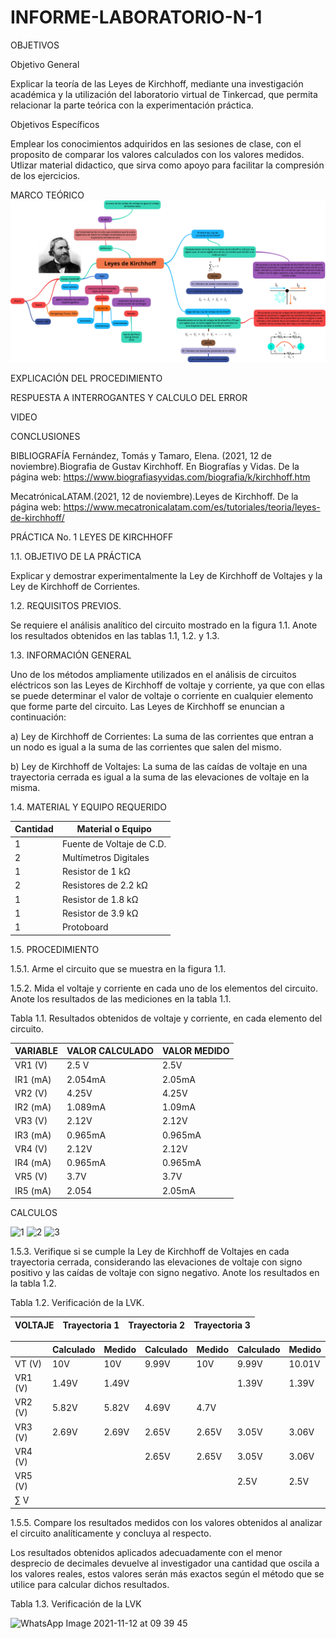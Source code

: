 # INFORME-LABORATORIO-N-1
OBJETIVOS

Objetivo General

Explicar la teoría de las Leyes de Kirchhoff, mediante una investigación académica y la utilización del laboratorio virtual de Tinkercad, que permita 
relacionar la parte teórica con la experimentación práctica.


Objetivos Específicos

Emplear los conocimientos adquiridos en las sesiones de clase, con el proposito de comparar los valores calculados con los valores medidos.
Utlizar material didactico, que sirva como apoyo para facilitar la compresión de los ejercicios. 


MARCO TEÓRICO
![](https://github.com/BENLLAMIN69/INFORME-LABORATORIO-N-1/blob/main/Ima/png%20(1).png)

EXPLICACIÓN DEL PROCEDIMIENTO

RESPUESTA A INTERROGANTES Y CALCULO DEL ERROR

VIDEO

CONCLUSIONES

BIBLIOGRAFÍA
Fernández, Tomás y Tamaro, Elena. (2021, 12 de noviembre).Biografia de Gustav Kirchhoff. En Biografías y Vidas. De la página web: https://www.biografiasyvidas.com/biografia/k/kirchhoff.htm

MecatrónicaLATAM.(2021, 12 de noviembre).Leyes de Kirchhoff. De la página web: https://www.mecatronicalatam.com/es/tutoriales/teoria/leyes-de-kirchhoff/

PRÁCTICA No. 1 LEYES DE KIRCHHOFF

1.1. OBJETIVO DE LA PRÁCTICA

Explicar y demostrar experimentalmente la Ley de Kirchhoff de Voltajes y la Ley de
Kirchhoff de Corrientes.

1.2. REQUISITOS PREVIOS.

Se requiere el análisis analítico del circuito mostrado en la figura 1.1. Anote los resultados
obtenidos en las tablas 1.1, 1.2. y 1.3.

1.3. INFORMACIÓN GENERAL

Uno de los métodos ampliamente utilizados en el análisis de circuitos eléctricos son
las Leyes de Kirchhoff de voltaje y corriente, ya que con ellas se puede determinar el
valor de voltaje o corriente en cualquier elemento que forme parte del circuito. Las Leyes
de Kirchhoff se enuncian a continuación:


a) Ley de Kirchhoff de Corrientes: La suma de las corrientes que entran a un
nodo es igual a la suma de las corrientes que salen del mismo.


b) Ley de Kirchhoff de Voltajes: La suma de las caídas de voltaje en una
trayectoria cerrada es igual a la suma de las elevaciones de voltaje en la
misma.


1.4. MATERIAL Y EQUIPO REQUERIDO


|Cantidad| Material o Equipo|
|--------|------------------|
|1 |Fuente de Voltaje de C.D.|
|2 |Multímetros Digitales|
|1| Resistor de 1 kΩ|
|2 |Resistores de 2.2 kΩ|
|1 |Resistor de 1.8 kΩ|
|1 |Resistor de 3.9 kΩ|
|1 |Protoboard|

1.5. PROCEDIMIENTO

1.5.1. Arme el circuito que se muestra en la figura 1.1.

1.5.2. Mida el voltaje y corriente en cada uno de los elementos del circuito. Anote los
resultados de las mediciones en la tabla 1.1.

Tabla 1.1. Resultados obtenidos de voltaje y corriente, en cada elemento del circuito.

|VARIABLE| VALOR CALCULADO| VALOR MEDIDO|
|---------|---------------|-------------|
|VR1 (V)|2.5 V|2.5V|
|IR1 (mA)|2.054mA|2.05mA|
|VR2 (V)|4.25V|4.25V|
|IR2 (mA)|1.089mA|1.09mA|
|VR3 (V)|2.12V|2.12V|
|IR3 (mA)|0.965mA|0.965mA|
|VR4 (V)|2.12V|2.12V|
|IR4 (mA)|0.965mA|0.965mA|
|VR5 (V)|3.7V|3.7V|
|IR5 (mA)|2.054|2.05mA|

CALCULOS

![1](https://user-images.githubusercontent.com/93899422/141487929-20797d16-aaae-460a-892a-1f421446f014.png)
![2](https://user-images.githubusercontent.com/93899422/141487932-40de99f9-cdd8-4580-849b-d20e2a490597.png)
![3](https://user-images.githubusercontent.com/93899422/141487933-7fd04759-8f8a-4693-b2be-ccfb9ab03ef3.png)

1.5.3. Verifique si se cumple la Ley de Kirchhoff de Voltajes en cada trayectoria cerrada,
considerando las elevaciones de voltaje con signo positivo y las caídas de voltaje con
signo negativo. Anote los resultados en la tabla 1.2.

Tabla 1.2. Verificación de la LVK.

|VOLTAJE|Trayectoria 1| Trayectoria 2| Trayectoria 3|
|-------|-------------|--------------|--------------|

||Calculado| Medido| Calculado |Medido| Calculado| Medido|
|-|---------|------|-----------|-------|----------|-------|
|VT (V)|10V|10V|9.99V|10V|9.99V|10.01V|
|VR1 (V)|1.49V|1.49V|||1.39V|1.39V|
|VR2 (V)|5.82V|5.82V|4.69V|4.7V|||
|VR3 (V)|2.69V|2.69V|2.65V|2.65V|3.05V|3.06V|
|VR4 (V)|||2.65V|2.65V|3.05V|3.06V|
|VR5 (V)|||||2.5V|2.5V|
|∑ V|||||

1.5.5.	Compare los resultados medidos con los valores obtenidos al analizar el circuito analíticamente y concluya al respecto.

Los resultados obtenidos aplicados adecuadamente con el menor desprecio de decimales devuelve al investigador una cantidad que oscila a los valores reales, estos valores serán más exactos según el método que se utilice para calcular dichos resultados. 

Tabla 1.3. Verificación de la LVK

![WhatsApp Image 2021-11-12 at 09 39 45](https://user-images.githubusercontent.com/93899422/141489042-e38434ee-9230-4d47-8195-b58fa1c4ad5f.jpeg)
